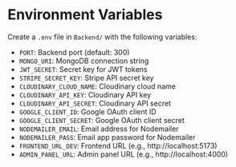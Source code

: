 # Environment Variables

Create a `.env` file in `Backend/` with the following variables:

- `PORT`: Backend port (default: 300)
- `MONGO_URI`: MongoDB connection string
- `JWT_SECRET`: Secret key for JWT tokens
- `STRIPE_SECRET_KEY`: Stripe API secret key
- `CLOUDINARY_CLOUD_NAME`: Cloudinary cloud name
- `CLOUDINARY_API_KEY`: Cloudinary API key
- `CLOUDINARY_API_SECRET`: Cloudinary API secret
- `GOOGLE_CLIENT_ID`: Google OAuth client ID
- `GOOGLE_CLIENT_SECRET`: Google OAuth client secret
- `NODEMAILER_EMAIL`: Email address for Nodemailer
- `NODEMAILER_PASS`: Email app password for Nodemailer
- `FRONTEND_URL_DEV`: Frontend URL (e.g., http://localhost:5173)
- `ADMIN_PANEL_URL`: Admin panel URL (e.g., http://localhost:4000)